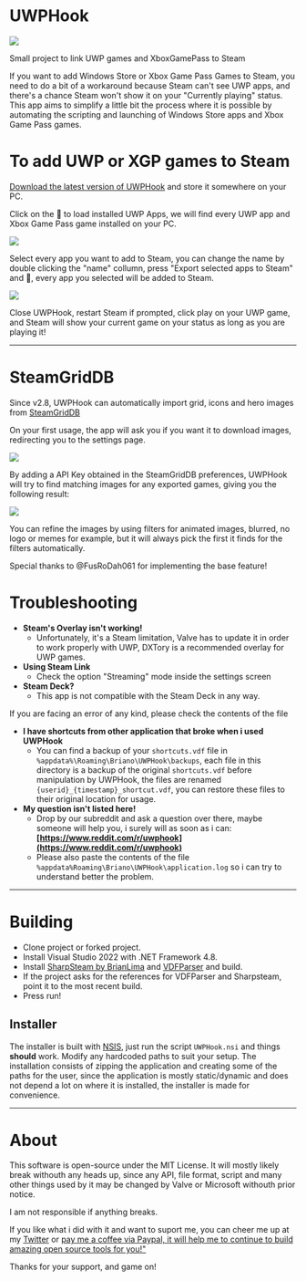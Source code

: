 # UWPHook

[![](http://imgur.com/gWwR02D.png)](https://briano.dev/UWPHook/)

Small project to link UWP games and XboxGamePass to Steam

If you want to add Windows Store or Xbox Game Pass Games to Steam, you need to do a bit of a workaround because Steam can't see UWP apps, and there's a chance Steam won't show it on your "Currently playing" status. This app aims to simplify a little bit the process where it is possible by automating the scripting and launching of Windows Store apps and Xbox Game Pass games.

# To add UWP or XGP games to Steam #

[Download the latest version of UWPHook](https://github.com/BrianLima/UWPHook/releases) and store it somewhere on your PC.

Click on the 🔄 to load installed UWP Apps, we will find every UWP app and Xbox Game Pass game installed on your PC.

![](https://i.imgur.com/pjGfGHe.png)

Select every app you want to add to Steam, you can change the name by double clicking the "name" collumn, press "Export selected apps to Steam" and 🎉, every app you selected will be added to Steam.

![](https://i.imgur.com/on46CMQ.png)

Close UWPHook, restart Steam if prompted, click play on your UWP game, and Steam will show your current game on your status as long as you are playing it!

----------

# SteamGridDB #

Since v2.8, UWPHook can automatically import grid, icons and hero images from [SteamGridDB](https://www.steamgriddb.com)

On your first usage, the app will ask you if you want it to download images, redirecting you to the settings page.

![](https://i.imgur.com/K0Cm4IL.png)

By adding a API Key obtained in the SteamGridDB preferences, UWPHook will try to find matching images for any exported games, giving you the following result:

![](https://i.imgur.com/mlvVdwb.png)

You can refine the images by using filters for animated images, blurred, no logo or memes for example, but it will always pick the first it finds for the filters automatically.

Special thanks to @FusRoDah061 for implementing the base feature!

# Troubleshooting #

- **Steam's Overlay isn't working!**
  - Unfortunately, it's a Steam limitation, Valve has to update it in order to work properly with UWP, DXTory is a recommended overlay for UWP games.
- **Using Steam Link**
  - Check the option "Streaming" mode inside the settings screen
- **Steam Deck?**
  - This app is not compatible with the Steam Deck in any way.

 If you are facing an error of any kind, please check the contents of the file 
- **I have shortcuts from other application that broke when i used UWPHook**
  - You can find a backup of your `shortcuts.vdf` file in `%appdata%\Roaming\Briano\UWPHook\backups`, each file in this directory is a backup of the original `shortcuts.vdf` before manipulation by UWPHook, the files are renamed `{userid}_{timestamp}_shortcut.vdf`, you can restore these files to their original location for usage.
- **My question isn't listed here!**
  - Drop by our subreddit and ask a question over there, maybe someone will help you, i surely will as soon as i can:
 **[https://www.reddit.com/r/uwphook](https://www.reddit.com/r/uwphook)**
  - Please also paste the contents of the file `%appdata%Roaming\Briano\UWPHook\application.log` so i can try to understand better the problem.
----------

# Building

- Clone project or forked project.
- Install Visual Studio 2022 with .NET Framework 4.8.
- Install [SharpSteam by BrianLima](https://github.com/BrianLima/SharpSteam/releases/) and [VDFParser](https://github.com/brianlima/VDFParser) and build.
- If the project asks for the references for VDFParser and Sharpsteam, point it to the most recent build.
- Press run!

## Installer 

The installer is built with [NSIS](https://nsis.sourceforge.io/Download), just run the script `UWPHook.nsi` and things **should** work. Modify any hardcoded paths to suit your setup.
The installation consists of zipping the application and creating some of the paths for the user, since the application is mostly static/dynamic and does not depend a lot on where it is installed, the installer is made for convenience.

----------

# About

This software is open-source under the MIT License.
It will mostly likely break withouth any heads up, since any API, file format, script and many other things used by it may be changed by Valve or Microsoft withouth prior notice.

I am not responsible if anything breaks.

If you like what i did with it and want to suport me, you can cheer me up at my [Twitter](http://www.twitter.com/brianostorm "Twitter") or [pay me a coffee via Paypal, it will help me to continue to build amazing open source tools for you!"](https://www.paypal.com/cgi-bin/webscr?cmd=_s-xclick&hosted_button_id=9YPV3FHEFRAUQ)

Thanks for your support, and game on!
